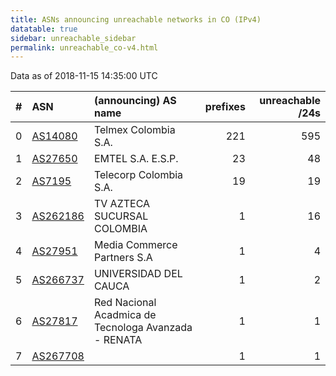 ```yaml
---
title: ASNs announcing unreachable networks in CO (IPv4)
datatable: true
sidebar: unreachable_sidebar
permalink: unreachable_co-v4.html
---
```


Data as of 2018-11-15 14:35:00 UTC


<div class="datatable-begin"></div>

|   # | ASN                                      | (announcing) AS name                                 |   prefixes |   unreachable /24s |
|----:|:-----------------------------------------|:-----------------------------------------------------|-----------:|-------------------:|
|   0 | [AS14080](unreachable_AS14080-v4.html)   | Telmex Colombia S.A.                                 |        221 |                595 |
|   1 | [AS27650](unreachable_AS27650-v4.html)   | EMTEL S.A. E.S.P.                                    |         23 |                 48 |
|   2 | [AS7195](unreachable_AS7195-v4.html)     | Telecorp Colombia S.A.                               |         19 |                 19 |
|   3 | [AS262186](unreachable_AS262186-v4.html) | TV AZTECA SUCURSAL COLOMBIA                          |          1 |                 16 |
|   4 | [AS27951](unreachable_AS27951-v4.html)   | Media Commerce Partners S.A                          |          1 |                  4 |
|   5 | [AS266737](unreachable_AS266737-v4.html) | UNIVERSIDAD DEL CAUCA                                |          1 |                  2 |
|   6 | [AS27817](unreachable_AS27817-v4.html)   | Red Nacional Acadmica de Tecnologa Avanzada - RENATA |          1 |                  1 |
|   7 | [AS267708](unreachable_AS267708-v4.html) |                                                      |          1 |                  1 |

<div class="datatable-end"></div>